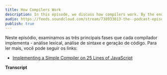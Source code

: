 ```yaml
---
title: How Compilers Work
description: In this episode, we discuss how compilers work. By the end of the show, you'll have a high-level understanding of the phases the source code you write goes though before executed!
audio: https://feeds.soundcloud.com/stream/738933013-the--podcast-episode-1-how-compilers-work.mp3
publish: true
---
```


Neste episódio, examinamos as três principais fases que cada compilador implementa - análise lexical, análise de sintaxe e geração de código. Para ler mais, você pode seguir os links:

- [Implementing a Simple Compiler on 25 Lines of JavaScript](https://blog.mgechev.com/2017/09/16/developing-simple-interpreter-transpiler-compiler-tutorial/)


**Transcript**


